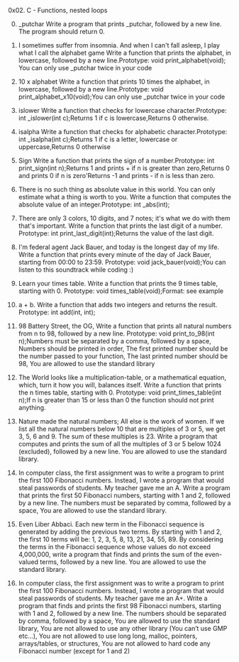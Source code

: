0x02. C - Functions, nested loops

0. _putchar
Write a program that prints _putchar, followed by a new line. The program should return 0.

1. I sometimes suffer from insomnia. And when I can't fall asleep, I play what I call the alphabet game
Write a function that prints the alphabet, in lowercase, followed by a new line.Prototype: void print_alphabet(void); You can only use _putchar twice in your code

2. 10 x alphabet
Write a function that prints 10 times the alphabet, in lowercase, followed by a new line.Prototype: void print_alphabet_x10(void);You can only use _putchar twice in your code

3. islower
Write a function that checks for lowercase character.Prototype: int _islower(int c);Returns 1 if c is lowercase,Returns 0 otherwise.

4. isalpha
Write a function that checks for alphabetic character.Prototype: int _isalpha(int c);Returns 1 if c is a letter, lowercase or uppercase,Returns 0 otherwise

5. Sign
Write a function that prints the sign of a number.Prototype: int print_sign(int n);Returns 1 and prints + if n is greater than zero,Returns 0 and prints 0 if n is zero'Returns -1 and prints - if n is less than zero.

6. There is no such thing as absolute value in this world. You can only estimate what a thing is worth to you. Write a function that computes the absolute value of an integer.Prototype: int _abs(int);

7. There are only 3 colors, 10 digits, and 7 notes; it's what we do with them that's important. Write a function that prints the last digit of a number. Prototype: int print_last_digit(int);Returns the value of the last digit.

8. I'm federal agent Jack Bauer, and today is the longest day of my life. Write a function that prints every minute of the day of Jack Bauer, starting from 00:00 to 23:59. Prototype: void jack_bauer(void);You can listen to this soundtrack while coding :)

9. Learn your times table. Write a function that prints the 9 times table, starting with 0. Prototype: void times_table(void);Format: see example

10. a + b. Write a function that adds two integers and returns the result. Prototype: int add(int, int);

11. 98 Battery Street, the OG, Write a function that prints all natural numbers from n to 98, followed by a new line. Prototype: void print_to_98(int n);Numbers must be separated by a comma, followed by a space, Numbers should be printed in order, The first printed number should be the number passed to your function, The last printed number should be 98, You are allowed to use the standard library

12. The World looks like a multiplication-table, or a mathematical equation, which, turn it how you will, balances itself. Write a function that prints the n times table, starting with 0. Prototype: void print_times_table(int n);If n is greater than 15 or less than 0 the function should not print anything.

13. Nature made the natural numbers; All else is the work of women. If we list all the natural numbers below 10 that are multiples of 3 or 5, we get 3, 5, 6 and 9. The sum of these multiples is 23. Write a program that computes and prints the sum of all the multiples of 3 or 5 below 1024 (excluded), followed by a new line. You are allowed to use the standard library.

14. In computer class, the first assignment was to write a program to print the first 100 Fibonacci numbers. Instead, I wrote a program that would steal passwords of students. My teacher gave me an A. Write a program that prints the first 50 Fibonacci numbers, starting with 1 and 2, followed by a new line. The numbers must be separated by comma, followed by a space, You are allowed to use the standard library.

15. Even Liber Abbaci. Each new term in the Fibonacci sequence is generated by adding the previous two terms. By starting with 1 and 2, the first 10 terms will be: 1, 2, 3, 5, 8, 13, 21, 34, 55, 89. By considering the terms in the Fibonacci sequence whose values do not exceed 4,000,000, write a program that finds and prints the sum of the even-valued terms, followed by a new line. You are allowed to use the standard library.

16. In computer class, the first assignment was to write a program to print the first 100 Fibonacci numbers. Instead, I wrote a program that would steal passwords of students. My teacher gave me an A+. Write a program that finds and prints the first 98 Fibonacci numbers, starting with 1 and 2, followed by a new line. The numbers should be separated by comma, followed by a space, You are allowed to use the standard library, You are not allowed to use any other library (You can’t use GMP etc…), You are not allowed to use long long, malloc, pointers, arrays/tables, or structures, You are not allowed to hard code any Fibonacci number (except for 1 and 2)

